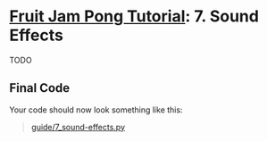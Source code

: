 # [Fruit Jam Pong Tutorial](.#sections): 7. Sound Effects

TODO

## Final Code

Your code should now look something like this:
> [guide/7_sound-effects.py](./guide/7_sound-effects.py)
